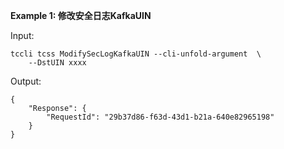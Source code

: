 **Example 1: 修改安全日志KafkaUIN**



Input: 

```
tccli tcss ModifySecLogKafkaUIN --cli-unfold-argument  \
    --DstUIN xxxx
```

Output: 
```
{
    "Response": {
        "RequestId": "29b37d86-f63d-43d1-b21a-640e82965198"
    }
}
```

